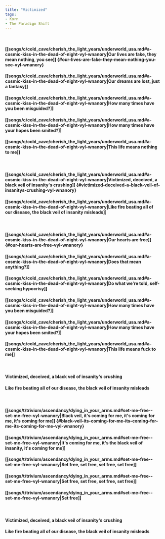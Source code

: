 ```yaml
---
title: "Victimized"
tags:
- Korn
- The Paradigm Shift
---
```

&nbsp;
#### [[songs/c/cold_cave/cherish_the_light_years/underworld_usa.md#a-cosmic-kiss-in-the-dead-of-night-vyl-wnanory|Our lives are fake, they mean nothing, you see]] {#our-lives-are-fake-they-mean-nothing-you-see-vyl-wnanory}
#### [[songs/c/cold_cave/cherish_the_light_years/underworld_usa.md#a-cosmic-kiss-in-the-dead-of-night-vyl-wnanory|Our dreams are lost, just a fantasy]]
#### [[songs/c/cold_cave/cherish_the_light_years/underworld_usa.md#a-cosmic-kiss-in-the-dead-of-night-vyl-wnanory|How many times have you been misguided?]]
#### [[songs/c/cold_cave/cherish_the_light_years/underworld_usa.md#a-cosmic-kiss-in-the-dead-of-night-vyl-wnanory|How many times have your hopes been smited?]]
#### [[songs/c/cold_cave/cherish_the_light_years/underworld_usa.md#a-cosmic-kiss-in-the-dead-of-night-vyl-wnanory|This life means nothing to me]]
&nbsp;
#### [[songs/c/cold_cave/cherish_the_light_years/underworld_usa.md#a-cosmic-kiss-in-the-dead-of-night-vyl-wnanory|Victimized, deceived, a black veil of insanity's crushing]] {#victimized-deceived-a-black-veil-of-insanitys-crushing-vyl-wnanory}
#### [[songs/c/cold_cave/cherish_the_light_years/underworld_usa.md#a-cosmic-kiss-in-the-dead-of-night-vyl-wnanory|Like fire beating all of our disease, the black veil of insanity misleads]]
&nbsp;
#### [[songs/c/cold_cave/cherish_the_light_years/underworld_usa.md#a-cosmic-kiss-in-the-dead-of-night-vyl-wnanory|Our hearts are free]] {#our-hearts-are-free-vyl-wnanory}
#### [[songs/c/cold_cave/cherish_the_light_years/underworld_usa.md#a-cosmic-kiss-in-the-dead-of-night-vyl-wnanory|Does that mean anything?]]
#### [[songs/c/cold_cave/cherish_the_light_years/underworld_usa.md#a-cosmic-kiss-in-the-dead-of-night-vyl-wnanory|Do what we're told, self-seeking hypocrisy]]
#### [[songs/c/cold_cave/cherish_the_light_years/underworld_usa.md#a-cosmic-kiss-in-the-dead-of-night-vyl-wnanory|How many times have you been misguided?]]
#### [[songs/c/cold_cave/cherish_the_light_years/underworld_usa.md#a-cosmic-kiss-in-the-dead-of-night-vyl-wnanory|How many times have your hopes been smited?]]
#### [[songs/c/cold_cave/cherish_the_light_years/underworld_usa.md#a-cosmic-kiss-in-the-dead-of-night-vyl-wnanory|This life means fuck to me]]
&nbsp;
#### Victimized, deceived, a black veil of insanity's crushing
#### Like fire beating all of our disease, the black veil of insanity misleads
&nbsp;
#### [[songs/t/trivium/ascendancy/dying_in_your_arms.md#set-me-free--set-me-free-vyl-wnanory|Black veil, it's coming for me, it's coming for me, it's coming for me]] {#black-veil-its-coming-for-me-its-coming-for-me-its-coming-for-me-vyl-wnanory}
#### [[songs/t/trivium/ascendancy/dying_in_your_arms.md#set-me-free--set-me-free-vyl-wnanory|It's coming for me, it's the black veil of insanity, it's coming for me]]
#### [[songs/t/trivium/ascendancy/dying_in_your_arms.md#set-me-free--set-me-free-vyl-wnanory|Set free, set free, set free, set free]]
#### [[songs/t/trivium/ascendancy/dying_in_your_arms.md#set-me-free--set-me-free-vyl-wnanory|Set free, set free, set free, set free]]
#### [[songs/t/trivium/ascendancy/dying_in_your_arms.md#set-me-free--set-me-free-vyl-wnanory|Set free]]
&nbsp;
#### Victimized, deceived, a black veil of insanity's crushing
#### Like fire beating all of our disease, the black veil of insanity misleads
